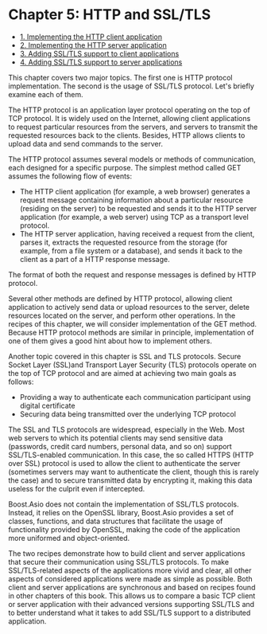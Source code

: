 # Chapter 5: HTTP and SSL/TLS

- [1. Implementing the HTTP client application](recipe_01/README.md)
- [2. Implementing the HTTP server application](recipe_02/README.md)
- [3. Adding SSL/TLS support to client applications](recipe_03/README.md)
- [4. Adding SSL/TLS support to server applications](recipe_04/README.md)

This chapter covers two major topics. The first one is HTTP protocol implementation. The second is the usage of SSL/TLS protocol. Let's briefly examine each of them.

The HTTP protocol is an application layer protocol operating on the top of TCP protocol. It is widely used on the Internet, allowing client applications to request particular resources from the servers, and servers to transmit the requested resources back to the clients. Besides, HTTP allows clients to upload data and send commands to the server.

The HTTP protocol assumes several models or methods of communication, each designed for a specific purpose. The simplest method called GET assumes the following flow of events:

- The HTTP client application (for example, a web browser) generates a request message containing information about a particular resource (residing on the server) to be requested and sends it to the HTTP server application (for example, a web server) using TCP as a transport level protocol.
- The HTTP server application, having received a request from the client, parses it, extracts the requested resource from the storage (for example, from a file system or a database), and sends it back to the client as a part of a HTTP response message.

The format of both the request and response messages is defined by HTTP protocol.

Several other methods are defined by HTTP protocol, allowing client application to actively send data or upload resources to the server, delete resources located on the server, and perform other operations. In the recipes of this chapter, we will consider implementation of the GET method. Because HTTP protocol methods are similar in principle, implementation of one of them gives a good hint about how to implement others.

Another topic covered in this chapter is SSL and TLS protocols. Secure Socket Layer (SSL)and Transport Layer Security (TLS) protocols operate on the top of TCP protocol and are aimed at achieving two main goals as follows:
- Providing a way to authenticate each communication participant using digital certificate
- Securing data being transmitted over the underlying TCP protocol

The SSL and TLS protocols are widespread, especially in the Web. Most web servers to which its potential clients may send sensitive data (passwords, credit card numbers, personal data, and so on) support SSL/TLS-enabled communication. In this case, the so called HTTPS (HTTP over SSL) protocol is used to allow the client to authenticate the server (sometimes servers may want to authenticate the client, though this is rarely the case) and to secure transmitted data by encrypting it, making this data useless for the culprit even if intercepted.

Boost.Asio does not contain the implementation of SSL/TLS protocols. Instead, it relies on the OpenSSL library, Boost.Asio provides a set of classes, functions, and data structures that facilitate the usage of functionality provided by OpenSSL, making the code of the application more uniformed and object-oriented.

The two recipes demonstrate how to build client and server applications that secure their communication using SSL/TLS protocols. To make SSL/TLS-related aspects of the applications more vivid and clear, all other aspects of considered applications were made as simple as possible. Both client and server applications are synchronous and based on recipes found in other chapters of this book. This allows us to compare a basic TCP client or server application with their advanced versions supporting SSL/TLS and to better understand what it takes to add SSL/TLS support to a distributed application.